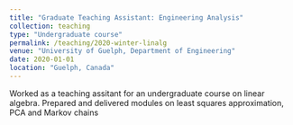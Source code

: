 ```yaml
---
title: "Graduate Teaching Assistant: Engineering Analysis"
collection: teaching
type: "Undergraduate course"
permalink: /teaching/2020-winter-linalg
venue: "University of Guelph, Department of Engineering"
date: 2020-01-01
location: "Guelph, Canada"
---
```


Worked as a teaching assitant for an undergraduate course on linear algebra. Prepared and delivered modules on least squares approximation, PCA and Markov chains